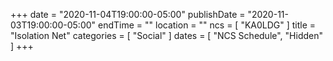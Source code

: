 +++
date = "2020-11-04T19:00:00-05:00"
publishDate = "2020-11-03T19:00:00-05:00"
endTime = ""
location = ""
ncs = [ "KA0LDG" ]
title = "Isolation Net"
categories = [ "Social" ]
dates = [ "NCS Schedule", "Hidden" ]
+++
